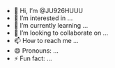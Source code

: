 - 👋 Hi, I’m @JU926HUUU
- 👀 I’m interested in ...
- 🌱 I’m currently learning ...
- 💞️ I’m looking to collaborate on ...
- 📫 How to reach me ...
- 😄 Pronouns: ...
- ⚡ Fun fact: ...

<!---
JU926HUUU/JU926HUUU is a ✨ special ✨ repository because its `README.md` (this file) appears on your GitHub profile.
You can click the Preview link to take a look at your changes.
--->
